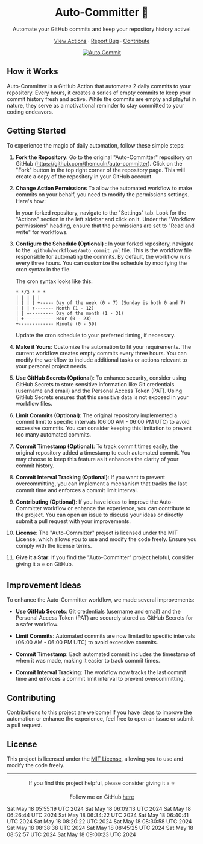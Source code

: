 <div align="center">
  <h1>Auto-Committer 🤖</h1>
  <!-- <img src="https://raw.githubusercontent.com/themuuln/auto-committer/main/assets/logo.png" alt="Auto-Committer Logo" width="200"> -->
  <p>Automate your GitHub commits and keep your repository history active!</p>
  <p>
    <a href="https://github.com/themuuln/auto-committer/actions">View Actions</a> ·
    <a href="https://github.com/themuuln/auto-committer/issues">Report Bug</a> ·
    <a href="https://github.com/themuuln/auto-committer/pulls">Contribute</a>
  </p>
  <p>
    <a href="https://github.com/themuuln/auto-committer/actions/workflows/auto_commit.yml">
      <img src="https://github.com/themuuln/auto-committer/actions/workflows/auto_commit.yml/badge.svg" alt="Auto Commit">
    </a>
  </p>
</div>

## How it Works

Auto-Committer is a GitHub Action that automates 2 daily commits to your repository. Every hours, it creates a series of empty commits to keep your commit history fresh and active. While the commits are empty and playful in nature, they serve as a motivational reminder to stay committed to your coding endeavors.

## Getting Started

To experience the magic of daily automation, follow these simple steps:

1. **Fork the Repository**:
   Go to the original "Auto-Committer" repository on GitHub (https://github.com/themuuln/auto-committer). Click on the "Fork" button in the top right corner of the repository page. This will create a copy of the repository in your GitHub account.

2. **Change Action Permissions**
   To allow the automated workflow to make commits on your behalf, you need to modify the permissions settings. Here's how:

   In your forked repository, navigate to the "Settings" tab.
   Look for the "Actions" section in the left sidebar and click on it.
   Under the "Workflow permissions" heading, ensure that the permissions are set to "Read and write" for workflows.


3. **Configure the Schedule (Optional)** :
   In your forked repository, navigate to the `.github/workflows/auto_commit.yml` file. This is the workflow file responsible for automating the commits. By default, the workflow runs every three hours. You can customize the schedule by modifying the cron syntax in the file.

   The cron syntax looks like this:
   ```
   * */3 * * *
   | | | | |
   | | | | +----- Day of the week (0 - 7) (Sunday is both 0 and 7)
   | | | +------- Month (1 - 12)
   | | +--------- Day of the month (1 - 31)
   | +----------- Hour (0 - 23)
   +------------- Minute (0 - 59)
   ```
   Update the cron schedule to your preferred timing, if necessary.

4. **Make it Yours**:
   Customize the automation to fit your requirements. The current workflow creates empty commits every three hours. You can modify the workflow to include additional tasks or actions relevant to your personal project needs.

5. **Use GitHub Secrets (Optional)**:
   To enhance security, consider using GitHub Secrets to store sensitive information like Git credentials (username and email) and the Personal Access Token (PAT). Using GitHub Secrets ensures that this sensitive data is not exposed in your workflow files.

6. **Limit Commits (Optional)**:
   The original repository implemented a commit limit to specific intervals (06:00 AM - 06:00 PM UTC) to avoid excessive commits. You can consider keeping this limitation to prevent too many automated commits.

7. **Commit Timestamp (Optional)**:
   To track commit times easily, the original repository added a timestamp to each automated commit. You may choose to keep this feature as it enhances the clarity of your commit history.

8. **Commit Interval Tracking (Optional)**:
   If you want to prevent overcommitting, you can implement a mechanism that tracks the last commit time and enforces a commit limit interval.

9. **Contributing (Optional)**:
   If you have ideas to improve the Auto-Committer workflow or enhance the experience, you can contribute to the project. You can open an issue to discuss your ideas or directly submit a pull request with your improvements.

10. **License**:
   The "Auto-Committer" project is licensed under the MIT License, which allows you to use and modify the code freely. Ensure you comply with the license terms.

11. **Give it a Star**:
    If you find the "Auto-Committer" project helpful, consider giving it a ⭐️ on GitHub.


## Improvement Ideas

To enhance the Auto-Committer workflow, we made several improvements:

- **Use GitHub Secrets**: Git credentials (username and email) and the Personal Access Token (PAT) are securely stored as GitHub Secrets for a safer workflow.

- **Limit Commits**: Automated commits are now limited to specific intervals (06:00 AM - 06:00 PM UTC) to avoid excessive commits.

- **Commit Timestamp**: Each automated commit includes the timestamp of when it was made, making it easier to track commit times.

- **Commit Interval Tracking**: The workflow now tracks the last commit time and enforces a commit limit interval to prevent overcommitting.

## Contributing

Contributions to this project are welcome! If you have ideas to improve the automation or enhance the experience, feel free to open an issue or submit a pull request.

## License

This project is licensed under the [MIT License](LICENSE), allowing you to use and modify the code freely.

---

<div align="center">
  <p>If you find this project helpful, please consider giving it a ⭐️</p>
  <p>Follow me on GitHub <a href="https://github.com/themuuln">here</a></p>
</div>
Sat May 18 05:55:19 UTC 2024
Sat May 18 06:09:13 UTC 2024
Sat May 18 06:26:44 UTC 2024
Sat May 18 06:34:22 UTC 2024
Sat May 18 06:40:41 UTC 2024
Sat May 18 08:20:22 UTC 2024
Sat May 18 08:30:58 UTC 2024
Sat May 18 08:38:38 UTC 2024
Sat May 18 08:45:25 UTC 2024
Sat May 18 08:52:57 UTC 2024
Sat May 18 09:00:23 UTC 2024
